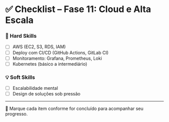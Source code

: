 # ✅ Checklist – Fase 11: Cloud e Alta Escala

### 🔧 Hard Skills
- [ ] AWS (EC2, S3, RDS, IAM)
- [ ] Deploy com CI/CD (GitHub Actions, GitLab CI)
- [ ] Monitoramento: Grafana, Prometheus, Loki
- [ ] Kubernetes (básico a intermediário)

### 💡 Soft Skills
- [ ] Escalabilidade mental
- [ ] Design de soluções sob pressão

---

📘 Marque cada item conforme for concluído para acompanhar seu progresso.
